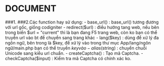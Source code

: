 # DOCUMENT

###1.
###2.Các function hay sử dụng:
	- base_url() 			: base_url() tương đương với url gốc, giống codigniter
	- redirect($url)		: điều hướng tang web, nếu bên trong biến $url = "current" thì là bạn đang F5 trang web, còn ko bạn có thể truyền url vào bt để chuyển sang trang khác
	- lang($key) 			: dùng để xử lý đa ngôn ngữ, bên trong là $key, để xử lý vào trong thư mục App/lang/ngôn ngữ/main.php bạn có thể truyền $key vào
	- alias($string)		: chuyển chuỗi Unicode sang kiểu url chuẩn.
	- createCaptcha()   	: Tạo mã Captcha.
	- checkCaptcha($input)	: Kiểm tra mã Captcha có chính xác ko. 
	
